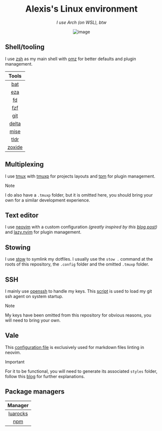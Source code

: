 <h1 align="center">Alexis's Linux environment</h1>

<p align="center"><i>I use Arch (on WSL), btw</i></p>

<div align="center">
  <img alt="image" src="https://github.com/alexissabourin/.dotfiles/assets/155196582/79c74646-d050-418f-92e0-13eb9ad4c248" />
</div>

## Shell/tooling

I use [zsh](https://github.com/zsh-users/zsh) as my main shell with [omz](https://github.com/ohmyzsh/ohmyzsh) for better defaults and plugin management.

| Tools |
| :---: |
| [bat](https://github.com/sharkdp/bat) |
| [eza](https://github.com/eza-community/eza) |
| [fd](https://github.com/sharkdp/fd) |
| [fzf](https://github.com/junegunn/fzf) |
| [git](https://github.com/git/git) |
| [delta](https://github.com/dandavison/delta) |
| [mise](https://github.com/jdx/mise) |
| [tldr](https://github.com/tldr-pages/tldr) |
| [zoxide](https://github.com/ajeetdsouza/zoxide) |

## Multiplexing

I use [tmux](https://github.com/tmux/tmux) with [tmuxp](https://github.com/tmux-python/tmuxp) for projects layouts and [tpm](https://github.com/tmux-plugins/tpm) for plugin management.

> [!NOTE]
> I do also have a `.tmuxp` folder, but it is omitted here, you should bring your own for a similar development experience.

## Text editor

I use [neovim](https://github.com/neovim/neovim) with a custom configuration *(greatly inspired by this [blog post](https://www.josean.com/posts/how-to-setup-neovim-2024))* and [lazy.nvim](https://github.com/folke/lazy.nvim) for plugin management.

## Stowing

I use [stow](https://github.com/aspiers/stow) to symlink my dotfiles. I usually use the `stow .` command at the roots of this repository, the `.config` folder and the omitted `.tmuxp` folder.

## SSH

I mainly use [openssh](https://github.com/openssh/openssh-portable) to handle my keys. This [script](/.scripts/load_ssh_agent.sh) is used to load my git ssh agent on system startup.

> [!NOTE]
> My keys have been omitted from this repository for obvious reasons, you will need to bring your own.

## Vale

This [configuration file](/.config/vale/.vale.ini) is exclusively used for markdown files linting in neovim. 

> [!IMPORTANT]
> For it to be functional, you will need to generate its associated `styles` folder, follow this [blog](https://docs.rockylinux.org/fr/books/nvchad/vale_nvchad/) for further explanations.

## Package managers

| Manager |
| :---: |
| [luarocks](https://github.com/luarocks/luarocks) |
| [npm](https://github.com/npm/cli) |

